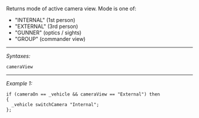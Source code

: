 Returns mode of active camera view. Mode is one of: 
* "INTERNAL" (1st person)
* "EXTERNAL" (3rd person)
* "GUNNER" (optics / sights)
* "GROUP" (commander view)


---
*Syntaxes:*

`cameraView`

---
*Example 1:*

```sqf
if (cameraOn == _vehicle && cameraView == "External") then
{
  _vehicle switchCamera "Internal";
};
```